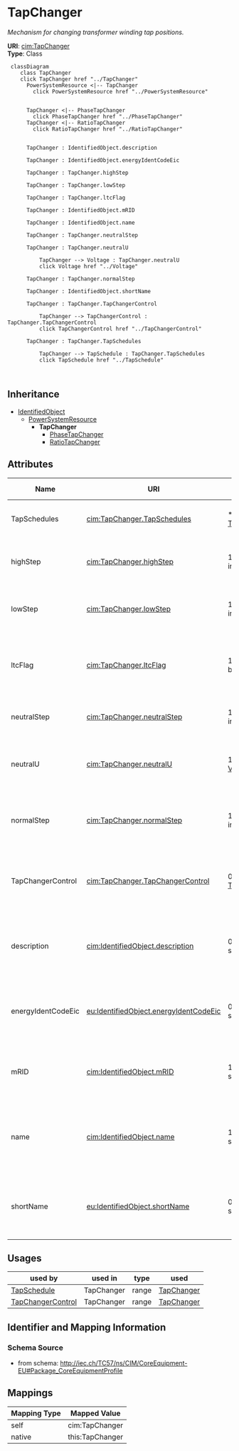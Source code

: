 # TapChanger


_Mechanism for changing transformer winding tap positions._





**URI**: [cim:TapChanger](http://iec.ch/TC57/CIM100#TapChanger)<br />
**Type**: Class




```mermaid
 classDiagram
    class TapChanger
    click TapChanger href "../TapChanger"
      PowerSystemResource <|-- TapChanger
        click PowerSystemResource href "../PowerSystemResource"
      

      TapChanger <|-- PhaseTapChanger
        click PhaseTapChanger href "../PhaseTapChanger"
      TapChanger <|-- RatioTapChanger
        click RatioTapChanger href "../RatioTapChanger"
      
      
      TapChanger : IdentifiedObject.description
        
      TapChanger : IdentifiedObject.energyIdentCodeEic
        
      TapChanger : TapChanger.highStep
        
      TapChanger : TapChanger.lowStep
        
      TapChanger : TapChanger.ltcFlag
        
      TapChanger : IdentifiedObject.mRID
        
      TapChanger : IdentifiedObject.name
        
      TapChanger : TapChanger.neutralStep
        
      TapChanger : TapChanger.neutralU
        
          TapChanger --> Voltage : TapChanger.neutralU
          click Voltage href "../Voltage"
        
      TapChanger : TapChanger.normalStep
        
      TapChanger : IdentifiedObject.shortName
        
      TapChanger : TapChanger.TapChangerControl
        
          TapChanger --> TapChangerControl : TapChanger.TapChangerControl
          click TapChangerControl href "../TapChangerControl"
        
      TapChanger : TapChanger.TapSchedules
        
          TapChanger --> TapSchedule : TapChanger.TapSchedules
          click TapSchedule href "../TapSchedule"
        
      
```





## Inheritance
* [IdentifiedObject](IdentifiedObject.md)
    * [PowerSystemResource](PowerSystemResource.md)
        * **TapChanger**
            * [PhaseTapChanger](PhaseTapChanger.md)
            * [RatioTapChanger](RatioTapChanger.md)



## Attributes


| Name | URI | Cardinality and Range | Description | Inheritance |
| ---  | --- | --- | --- | --- |
| TapSchedules | [cim:TapChanger.TapSchedules](http://iec.ch/TC57/CIM100#TapChanger.TapSchedules) | * <br />  [TapSchedule](TapSchedule.md)  | A TapChanger can have TapSchedules | direct |
| highStep | [cim:TapChanger.highStep](http://iec.ch/TC57/CIM100#TapChanger.highStep) | 1 <br />  integer  | Highest possible tap step position, advance from neutral | direct |
| lowStep | [cim:TapChanger.lowStep](http://iec.ch/TC57/CIM100#TapChanger.lowStep) | 1 <br />  integer  | Lowest possible tap step position, retard from neutral | direct |
| ltcFlag | [cim:TapChanger.ltcFlag](http://iec.ch/TC57/CIM100#TapChanger.ltcFlag) | 1 <br />  boolean  | Specifies whether or not a TapChanger has load tap changing capabilities | direct |
| neutralStep | [cim:TapChanger.neutralStep](http://iec.ch/TC57/CIM100#TapChanger.neutralStep) | 1 <br />  integer  | The neutral tap step position for this winding | direct |
| neutralU | [cim:TapChanger.neutralU](http://iec.ch/TC57/CIM100#TapChanger.neutralU) | 1 <br />  [Voltage](Voltage.md)  | Voltage at which the winding operates at the neutral tap setting | direct |
| normalStep | [cim:TapChanger.normalStep](http://iec.ch/TC57/CIM100#TapChanger.normalStep) | 1 <br />  integer  | The tap step position used in "normal" network operation for this winding | direct |
| TapChangerControl | [cim:TapChanger.TapChangerControl](http://iec.ch/TC57/CIM100#TapChanger.TapChangerControl) | 0..1 <br />  [TapChangerControl](TapChangerControl.md)  | The regulating control scheme in which this tap changer participates | direct |
| description | [cim:IdentifiedObject.description](http://iec.ch/TC57/CIM100#IdentifiedObject.description) | 0..1 <br />  string  | The description is a free human readable text describing or naming the object | [IdentifiedObject](IdentifiedObject.md) |
| energyIdentCodeEic | [eu:IdentifiedObject.energyIdentCodeEic](http://iec.ch/TC57/CIM100-European#IdentifiedObject.energyIdentCodeEic) | 0..1 <br />  string  | The attribute is used for an exchange of the EIC code (Energy identification ... | [IdentifiedObject](IdentifiedObject.md) |
| mRID | [cim:IdentifiedObject.mRID](http://iec.ch/TC57/CIM100#IdentifiedObject.mRID) | 1 <br />  string  | Master resource identifier issued by a model authority | [IdentifiedObject](IdentifiedObject.md) |
| name | [cim:IdentifiedObject.name](http://iec.ch/TC57/CIM100#IdentifiedObject.name) | 1 <br />  string  | The name is any free human readable and possibly non unique text naming the o... | [IdentifiedObject](IdentifiedObject.md) |
| shortName | [eu:IdentifiedObject.shortName](http://iec.ch/TC57/CIM100-European#IdentifiedObject.shortName) | 0..1 <br />  string  | The attribute is used for an exchange of a human readable short name with len... | [IdentifiedObject](IdentifiedObject.md) |





## Usages

| used by | used in | type | used |
| ---  | --- | --- | --- |
| [TapSchedule](TapSchedule.md) | TapChanger | range | [TapChanger](TapChanger.md) |
| [TapChangerControl](TapChangerControl.md) | TapChanger | range | [TapChanger](TapChanger.md) |






## Identifier and Mapping Information







### Schema Source


* from schema: http://iec.ch/TC57/ns/CIM/CoreEquipment-EU#Package_CoreEquipmentProfile





## Mappings

| Mapping Type | Mapped Value |
| ---  | ---  |
| self | cim:TapChanger |
| native | this:TapChanger |




